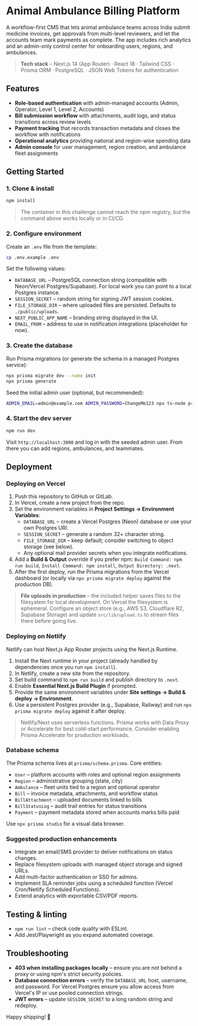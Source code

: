# Animal Ambulance Billing Platform

A workflow-first CMS that lets animal ambulance teams across India submit medicine invoices, get approvals from multi-level reviewers, and let the accounts team mark payments as complete. The app includes rich analytics and an admin-only control center for onboarding users, regions, and ambulances.

> **Tech stack** – Next.js 14 (App Router) · React 18 · Tailwind CSS · Prisma ORM · PostgreSQL · JSON Web Tokens for authentication

## Features

- **Role-based authentication** with admin-managed accounts (Admin, Operator, Level 1, Level 2, Accounts)
- **Bill submission workflow** with attachments, audit logs, and status transitions across review levels
- **Payment tracking** that records transaction metadata and closes the workflow with notifications
- **Operational analytics** providing national and region-wise spending data
- **Admin console** for user management, region creation, and ambulance fleet assignments

## Getting Started

### 1. Clone & install

```bash
npm install
```

> The container in this challenge cannot reach the npm registry, but the command above works locally or in CI/CD.

### 2. Configure environment

Create an `.env` file from the template:

```bash
cp .env.example .env
```

Set the following values:

- `DATABASE_URL` – PostgreSQL connection string (compatible with Neon/Vercel Postgres/Supabase). For local work you can point to a local Postgres instance.
- `SESSION_SECRET` – random string for signing JWT session cookies.
- `FILE_STORAGE_DIR` – where uploaded files are persisted. Defaults to `./public/uploads`.
- `NEXT_PUBLIC_APP_NAME` – branding string displayed in the UI.
- `EMAIL_FROM` – address to use in notification integrations (placeholder for now).

### 3. Create the database

Run Prisma migrations (or generate the schema in a managed Postgres service):

```bash
npx prisma migrate dev --name init
npx prisma generate
```

Seed the initial admin user (optional, but recommended):

```bash
ADMIN_EMAIL=admin@example.com ADMIN_PASSWORD=ChangeMe123 npx ts-node prisma/seed.ts
```

### 4. Start the dev server

```bash
npm run dev
```

Visit `http://localhost:3000` and log in with the seeded admin user. From there you can add regions, ambulances, and teammates.

## Deployment

### Deploying on Vercel

1. Push this repository to GitHub or GitLab.
2. In Vercel, create a new project from the repo.
3. Set the environment variables in **Project Settings → Environment Variables**:
   - `DATABASE_URL` – create a Vercel Postgres (Neon) database or use your own Postgres URI.
   - `SESSION_SECRET` – generate a random 32+ character string.
   - `FILE_STORAGE_DIR` – keep default; consider switching to object storage (see below).
   - Any optional mail provider secrets when you integrate notifications.
4. Add a **Build & Output** override if you prefer npm: `Build Command: npm run build`, `Install Command: npm install`, `Output Directory: .next`.
5. After the first deploy, run the Prisma migrations from the Vercel dashboard (or locally via `npx prisma migrate deploy` against the production DB).

> **File uploads in production** – the included helper saves files to the filesystem for local development. On Vercel the filesystem is ephemeral. Configure an object store (e.g., AWS S3, Cloudflare R2, Supabase Storage) and update `src/lib/upload.ts` to stream files there before going live.

### Deploying on Netlify

Netlify can host Next.js App Router projects using the Next.js Runtime.

1. Install the Next runtime in your project (already handled by dependencies once you run `npm install`).
2. In Netlify, create a new site from the repository.
3. Set build command to `npm run build` and publish directory to `.next`.
4. Enable **Essential Next.js Build Plugin** if prompted.
5. Provide the same environment variables under **Site settings → Build & deploy → Environment**.
6. Use a persistent Postgres provider (e.g., Supabase, Railway) and run `npx prisma migrate deploy` against it after deploy.

> Netlify/Next uses serverless functions. Prisma works with Data Proxy or Accelerate for best cold-start performance. Consider enabling Prisma Accelerate for production workloads.

### Database schema

The Prisma schema lives at `prisma/schema.prisma`. Core entities:

- `User` – platform accounts with roles and optional region assignments
- `Region` – administrative grouping (state, city)
- `Ambulance` – fleet units tied to a region and optional operator
- `Bill` – invoice metadata, attachments, and workflow status
- `BillAttachment` – uploaded documents linked to bills
- `BillStatusLog` – audit trail entries for status transitions
- `Payment` – payment metadata stored when accounts marks bills paid

Use `npx prisma studio` for a visual data browser.

### Suggested production enhancements

- Integrate an email/SMS provider to deliver notifications on status changes.
- Replace filesystem uploads with managed object storage and signed URLs.
- Add multi-factor authentication or SSO for admins.
- Implement SLA reminder jobs using a scheduled function (Vercel Cron/Netlify Scheduled Functions).
- Extend analytics with exportable CSV/PDF reports.

## Testing & linting

- `npm run lint` – check code quality with ESLint.
- Add Jest/Playwright as you expand automated coverage.

## Troubleshooting

- **403 when installing packages locally** – ensure you are not behind a proxy or using npm's strict security policies.
- **Database connection errors** – verify the `DATABASE_URL` host, username, and password. For Vercel Postgres ensure you allow access from Vercel's IP or use pooled connection strings.
- **JWT errors** – update `SESSION_SECRET` to a long random string and redeploy.

Happy shipping! 🐾
